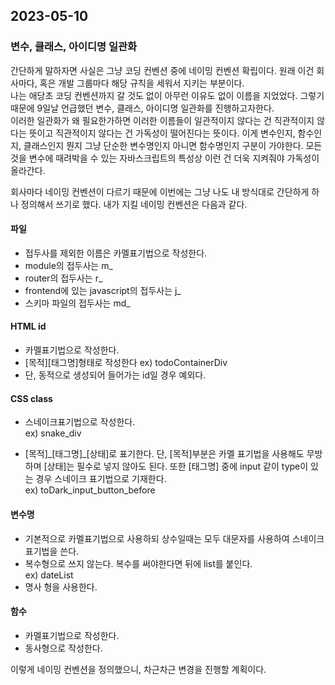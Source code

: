 ## 2023-05-10

### 변수, 클래스, 아이디명 일관화

간단하게 말하자면 사실은 그냥 코딩 컨벤션 중에 네이밍 컨벤션 확립이다. 원래 이건 회사마다, 혹은 개발 그룹마다 해당 규칙을 세워서 지키는 부분이다.   
나는 애당초 코딩 컨벤션까지 갈 것도 없이 아무런 이유도 없이 이름을 지었었다.
그렇기 때문에 9일날 언급했던 변수, 클래스, 아이디명 일관화를 진행하고자한다.   
이러한 일관화가 왜 필요한가하면 이러한 이름들이 일관적이지 않다는 건 직관적이지 않다는 뜻이고
직관적이지 않다는 건 가독성이 떨어진다는 뜻이다. 이게 변수인지, 함수인지, 클래스인지 뭔지
그냥 단순한 변수명인지 아니면 함수명인지 구분이 가야한다. 모든 것을 변수에 때려박을 수 있는 자바스크립트의 특성상 이런 건 더욱 지켜줘야 가독성이 올라간다.

회사마다 네이밍 컨벤션이 다르기 때문에 이번에는 그냥 나도 내 방식대로 간단하게 하나 정의해서 쓰기로 했다. 내가 지킬 네이밍 컨벤션은 다음과 같다.
#### 파일
  - 접두사를 제외한 이름은 카멜표기법으로 작성한다.
  - module의 접두사는 m_   
  - router의 접두사는  r_   
  - frontend에 있는 javascript의 접두사는  j_   
  - 스키마 파일의 접두사는  md_
#### HTML id  
 - 카멜표기법으로 작성한다.
 - [목적][태그명]형태로 작성한다 ex) todoContainerDiv
 - 단, 동적으로 생성되어 들어가는 id일 경우 예외다.
#### CSS class    
 - 스네이크표기법으로 작성한다.   
   ex) snake_div   
   
 - [목적]\_[태그명]\_[상태]로 표기한다. 단, [목적]부분은 카멜 표기법을 사용해도 무방하며 [상태]는 필수로 넣지 않아도 된다. 또한 [태그명] 중에 input 같이 type이 있는 경우 스네이크 표기법으로 기재한다.   
   ex) toDark_input_button_before

#### 변수명    
 - 기본적으로 카멜표기법으로 사용하되 상수일때는 모두 대문자를 사용하여 스네이크 표기법을 쓴다.
 - 복수형으로 쓰지 않는다. 복수를 써야한다면 뒤에 list를 붙인다.   
   ex) dateList   
 - 명사 형을 사용한다.

#### 함수   
 - 카멜표기법으로 작성한다.
 - 동사형으로 작성한다.

이렇게 네이밍 컨벤션을 정의했으니, 차근차근 변경을 진행할 계획이다.